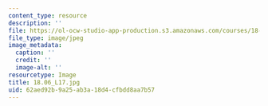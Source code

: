 ```yaml
---
content_type: resource
description: ''
file: https://ol-ocw-studio-app-production.s3.amazonaws.com/courses/18-06-linear-algebra-spring-2010/62aed92b9a25ab3a18d4cfbdd8aa7b57_18.06_L17.jpg
file_type: image/jpeg
image_metadata:
  caption: ''
  credit: ''
  image-alt: ''
resourcetype: Image
title: 18.06_L17.jpg
uid: 62aed92b-9a25-ab3a-18d4-cfbdd8aa7b57
---
```

